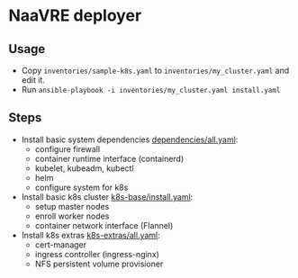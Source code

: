 # NaaVRE deployer

## Usage

- Copy `inventories/sample-k8s.yaml` to `inventories/my_cluster.yaml` and edit it.
- Run `ansible-playbook -i inventories/my_cluster.yaml install.yaml`


## Steps

- Install basic system dependencies [dependencies/all.yaml](dependencies/all.yaml):
  - configure firewall
  - container runtime interface (containerd)
  - kubelet, kubeadm, kubectl
  - helm
  - configure system for k8s
- Install basic k8s cluster [k8s-base/install.yaml](k8s-base/install_all.yaml):
  - setup master nodes
  - enroll worker nodes
  - container network interface (Flannel)
- Install k8s extras [k8s-extras/all.yaml](k8s-extras/all.yaml):
  - cert-manager
  - ingress controller (ingress-nginx)
  - NFS persistent volume provisioner
